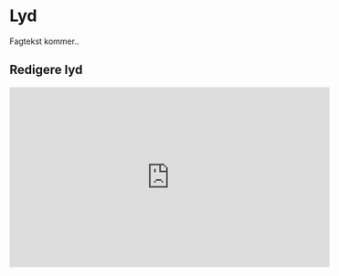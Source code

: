 # Lyd

Fagtekst kommer..

## Redigere lyd

<iframe width="560" height="315" src="https://www.youtube.com/embed/JjrDLfO08hQ" frameborder="0" allow="accelerometer; autoplay; clipboard-write; encrypted-media; gyroscope; picture-in-picture" allowfullscreen></iframe>
